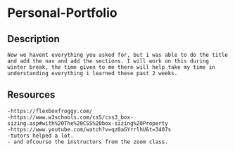 # Personal-Portfolio

## Description
    Now we havent everything you asked for, but i was able to do the title and add the nav and add the sections. I will work on this during winter break, the time given to me there will help take my time in understanding everything i learned these past 2 weeks. 

## Resources
    -https://flexboxfroggy.com/
    -https://www.w3schools.com/csS/css3_box-sizing.asp#with%20The%20CSS%20box-sizing%20Property
    -https://www.youtube.com/watch?v=qz0aGYrrlhU&t=3407s
    -tutors helped a lot.
    - and ofcourse the instructors from the zoom class.